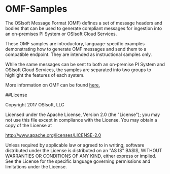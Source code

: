 # OMF-Samples

The OSIsoft Message Format (OMF) defines a set of message headers and bodies that can be used to generate compliant messages for ingestion into an on-premises PI System or OSIsoft Cloud Services.

These OMF samples are introductory, language-specific examples demonstrating how to generate OMF messages and send them to a compatible endpoint. They are intended as instructional samples only.

While the same messages can be sent to both an on-premise PI System and OSIsoft Cloud Services, the samples are separated into two groups to highlight the features of each system.

More information on OMF can be found [here.](http://omf-docs.osisoft.com)

##License

Copyright 2017 OSIsoft, LLC

Licensed under the Apache License, Version 2.0 (the "License"); you may not use this file except in compliance with the License. You may obtain a copy of the License at

http://www.apache.org/licenses/LICENSE-2.0

Unless required by applicable law or agreed to in writing, software distributed under the License is distributed on an "AS IS" BASIS, WITHOUT WARRANTIES OR CONDITIONS OF ANY KIND, either express or implied. See the License for the specific language governing permissions and limitations under the License.

